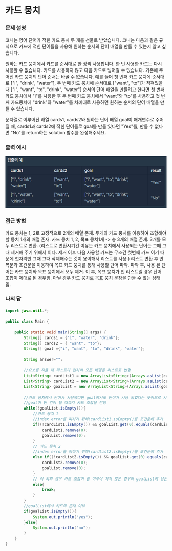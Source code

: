 # 카드 뭉치

### 문제 설명
코니는 영어 단어가 적힌 카드 뭉치 두 개를 선물로 받았습니다. 코니는 다음과 같은 규칙으로 카드에 적힌 단어들을 사용해 원하는 순서의 단어 배열을 만들 수 있는지 알고 싶습니다.

원하는 카드 뭉치에서 카드를 순서대로 한 장씩 사용합니다.
한 번 사용한 카드는 다시 사용할 수 없습니다.
카드를 사용하지 않고 다음 카드로 넘어갈 수 없습니다.
기존에 주어진 카드 뭉치의 단어 순서는 바꿀 수 없습니다.
예를 들어 첫 번째 카드 뭉치에 순서대로 ["i", "drink", "water"], 두 번째 카드 뭉치에 순서대로 ["want", "to"]가 적혀있을 때 ["i", "want", "to", "drink", "water"] 순서의 단어 배열을 만들려고 한다면 첫 번째 카드 뭉치에서 "i"를 사용한 후 두 번째 카드 뭉치에서 "want"와 "to"를 사용하고 첫 번째 카드뭉치에 "drink"와 "water"를 차례대로 사용하면 원하는 순서의 단어 배열을 만들 수 있습니다.

문자열로 이루어진 배열 cards1, cards2와 원하는 단어 배열 goal이 매개변수로 주어질 때, cards1과 cards2에 적힌 단어들로 goal를 만들 있다면 "Yes"를, 만들 수 없다면 "No"를 return하는 solution 함수를 완성해주세요.


### 출력 예시
![문제](https://raw.githubusercontent.com/Jeong-GeunYeong/TIL/master/image/codingTest/Programmers/level_1/card.png "문제")



### 접근 방법
카드 뭉치는 1, 2로 고정적으로 2개의 배열 존재.
두개의 카드 뭉치를 이용하여 조합해야할 뭉치 1개의 배열 존재.
카드 뭉치 1, 2, 목표 뭉치1개 -> 총 3개의 배열 존재.
3개를 모두 리스트로 변환.
(리스트로 변환시기킨 이유는 카드 뭉치에서 사용되는 단어는 그때 그때 제거해 주기 위해서 이다.
제거 이후 다음 사용할 카드는 무조건 첫번째 카드 이기 때문에 첫자리만 그때 그때 삭제해주는 것이 용이해서 리스트를 사용.)
리스트 변환 후 반복문과 조건문을 이용하여 목표 카드 뭉치를 통해 사용할 단어 파악.
파악 후, 사용 된 단어는 카드 뭉치와 목표 뭉치에서 모두 제거.
이 후, 목표 뭉치가 빈 리스트일 경우 단어 조합이 제대로 된 경우임.
아닐 경우 카드 뭉치로 목표 뭉치 문장을 만들 수 없는 상태 임.


### 나의 답
```java
import java.util.*;

public class Main {

    public static void main(String[] args) {
        String[] cards1 = {"i", "water", "drink"};
        String[] cards2 = { "want", "to"};
        String[] goal ={"i", "want", "to", "drink", "water"};

        String answer="";

        //요소를 지울 때 리스트가 편하여 모든 배열을 리스트로 변형
        List<String> cardList1 = new ArrayList<String>(Arrays.asList(cards1));
        List<String> cardList2 = new ArrayList<String>(Arrays.asList(cards2));
        List<String> goalList = new ArrayList<String>(Arrays.asList(goal));

        //카드 뭉치에서 단어가 사용됐다면 goal에서도 단어가 사용 되었다는 뜻이므로 사용된 단어는 모두 remove 해버림.
        //goal이 빈 칸이 될 때까지 카드 조합을 진행
        while(!goalList.isEmpty()){
            //카드 뭉치 1
            //index error를 피하기 위해!cardList1.isEmpty()를 조건문에 추가
            if((!cardList1.isEmpty()) && goalList.get(0).equals(cardList1.get(0))){
                cardList1.remove(0);
                goalList.remove(0);
            }
            // 카드 뭉치 2
            //index error를 피하기 위해!cardList2.isEmpty()를 조건문에 추가
            else if((!cardList2.isEmpty()) && goalList.get(0).equals(cardList2.get(0))){
                cardList2.remove(0);
                goalList.remove(0);
            }
            // 이 외의 경우 카드 조합이 잘 이루어 지지 않은 경우와 goalList에 남은 카드가 존재 하므로 이므로 반복문 탈출
            else{
                break;
            }
        }
        //goalList에서 카드의 존재 여부
        if(goalList.isEmpty()){
            System.out.println("yes");
        }else{
            System.out.println("no");
        }
    }
}

```



